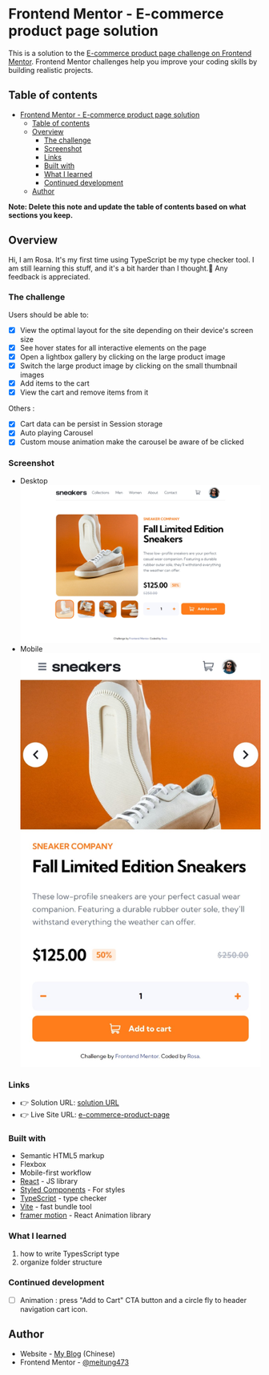 # Frontend Mentor - E-commerce product page solution

This is a solution to the [E-commerce product page challenge on Frontend Mentor](https://www.frontendmentor.io/challenges/ecommerce-product-page-UPsZ9MJp6). Frontend Mentor challenges help you improve your coding skills by building realistic projects.

## Table of contents
- [Frontend Mentor - E-commerce product page solution](#frontend-mentor---e-commerce-product-page-solution)
  - [Table of contents](#table-of-contents)
  - [Overview](#overview)
    - [The challenge](#the-challenge)
    - [Screenshot](#screenshot)
    - [Links](#links)
    - [Built with](#built-with)
    - [What I learned](#what-i-learned)
    - [Continued development](#continued-development)
  - [Author](#author)

**Note: Delete this note and update the table of contents based on what sections you keep.**

## Overview
Hi, I am Rosa. It's my first time using TypeScript be my type checker tool. I am still learning this stuff, and it's a bit harder than I thought.🥺 Any feedback is appreciated.


### The challenge
Users should be able to:

- [X] View the optimal layout for the site depending on their device's screen size
- [X] See hover states for all interactive elements on the page
- [X] Open a lightbox gallery by clicking on the large product image
- [X] Switch the large product image by clicking on the small thumbnail images
- [X] Add items to the cart
- [X] View the cart and remove items from it

Others : 
- [X] Cart data can be persist in Session storage
- [X] Auto playing Carousel
- [X] Custom mouse animation make the carousel be aware of be clicked

### Screenshot
- Desktop
![](./images/desktop.jpeg)
- Mobile
![](./images/mobile.jpeg)

### Links
- 👉 Solution URL: [solution URL](https://your-solution-url.com)
- 👉 Live Site URL: [e-commerce-product-page](https://meitung473.github.io/e-commerce-product-page/)


### Built with

- Semantic HTML5 markup
- Flexbox
- Mobile-first workflow
- [React](https://reactjs.org/) - JS library
- [Styled Components](https://styled-components.com/) - For styles
- [TypeScript](https://www.typescriptlang.org/) -  type checker
- [Vite](https://vitejs.dev/) - fast bundle tool
- [framer motion](https://www.framer.com/developers/) - React Animation library

### What I learned
1. how to write TypesScript type 
2. organize folder structure

### Continued development
- [ ] Animation : press "Add to Cart" CTA button and a circle fly to header navigation cart icon. 

## Author

- Website - [My Blog](https://blog.rosa.tw) (Chinese)
- Frontend Mentor - [@meitung473](https://www.frontendmentor.io/profile/meitung473)

